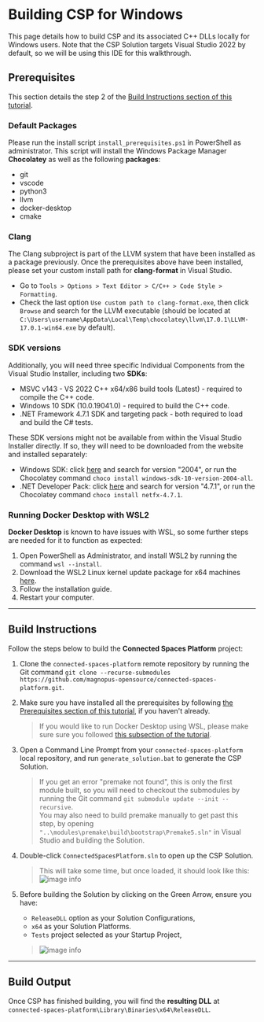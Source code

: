 # Building CSP for Windows

This page details how to build CSP and its associated C++ DLLs locally for Windows users. Note that the CSP Solution targets Visual Studio 2022 by default, so we will be using this IDE for this walkthrough.

## Prerequisites

This section details the step 2 of the [Build Instructions section of this tutorial](#build-instructions).

### Default Packages

Please run the install script `install_prerequisites.ps1` in PowerShell as administrator.
This script will install the Windows Package Manager **Chocolatey** as well as the following **packages**:
- git
- vscode
- python3
- llvm
- docker-desktop
- cmake

### Clang

The Clang subproject is part of the LLVM system that have been installed as a package previously. Once the prerequisites above have been installed, please set your custom install path for **clang-format** in Visual Studio. 
- Go to `Tools > Options > Text Editor > C/C++ > Code Style > Formatting`.
- Check the last option `Use custom path to clang-format.exe`, then click `Browse` and search for the LLVM executable (should be located at  `C:\Users\username\AppData\Local\Temp\chocolatey\llvm\17.0.1\LLVM-17.0.1-win64.exe` by default).

### SDK versions

Additionally, you will need three specific Individual Components from the Visual Studio Installer, including two **SDKs**:
- MSVC v143 - VS 2022 C++ x64/x86 build tools (Latest) - required to compile the C++ code.
- Windows 10 SDK (10.0.19041.0) - required to build the C++ code.
- .NET Framework 4.7.1 SDK and targeting pack - both required to load and build the C# tests.

These SDK versions might not be available from within the Visual Studio Installer directly. If so, they will need to be downloaded from the website and installed separately:
- Windows SDK: click [here](https://developer.microsoft.com/en-us/windows/downloads/sdk-archive/) and search for version "2004", or run the Chocolatey command `choco install windows-sdk-10-version-2004-all`.
- .NET Developer Pack: click [here](https://dotnet.microsoft.com/en-us/download/visual-studio-sdks?cid=getdotnetsdk) and search for version "4.7.1", or run the Chocolatey command `choco install netfx-4.7.1`.

### Running Docker Desktop with WSL2

**Docker Desktop** is known to have issues with WSL, so some further steps are needed for it to function as expected:
1. Open PowerShell as Administrator, and install WSL2 by running the command `wsl --install`.
2. Download the WSL2 Linux kernel update package for x64 machines [here](https://wslstorestorage.blob.core.windows.net/wslblob/wsl_update_x64.msi).
3. Follow the installation guide.
3. Restart your computer.

***

## Build Instructions
Follow the steps below to build the **Connected Spaces Platform** project:

1. Clone the `connected-spaces-platform` remote repository by running the Git command `git clone --recurse-submodules https://github.com/magnopus-opensource/connected-spaces-platform.git`.

2. Make sure you have installed all the prerequisites by following [the Prerequisites section of this tutorial](#prerequisites-windows-only), if you haven't already.

    > If you would like to run Docker Desktop using WSL, please make sure sure you followed [this subsection of the tutorial](#running-docker-desktop-with-wsl2).

3. Open a Command Line Prompt from your `connected-spaces-platform` local repository, and run `generate_solution.bat` to generate the CSP Solution.

    > If you get an error "premake not found", this is only the first module built, so you will need to checkout the submodules by running the Git command `git submodule update --init --recursive`.\
    You may also need to build premake manually to get past this step, by opening `"..\modules\premake\build\bootstrap\Premake5.sln"` in Visual Studio and building the Solution.

4. Double-click `ConnectedSpacesPlatform.sln` to open up the CSP Solution.
    
    > This will take some time, but once loaded, it should look like this:\
    ![image info](../../_static/building/windows_sln.png)

5. Before building the Solution by clicking on the Green Arrow, ensure you have:
    - `ReleaseDLL` option as your Solution Configurations,
    - `x64` as your Solution Platforms.
    - `Tests` project selected as your Startup Project,
    
    > ![image info](../../_static/building/windows_cfg.png)

***

## Build Output

Once CSP has finished building, you will find the **resulting DLL** at `connected-spaces-platform\Library\Binaries\x64\ReleaseDLL`.
